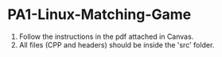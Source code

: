 # PA1-Linux-Matching-Game
1. Follow the instructions in the pdf attached in Canvas.
2. All files (CPP and headers) should be inside the 'src' folder.
